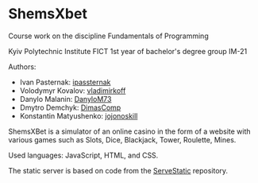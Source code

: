 # ShemsXbet

Course work on the discipline Fundamentals of Programming

Kyiv Polytechnic Institute FICT 1st year of bachelor's degree group IM-21

Authors:
- Ivan Pasternak: [ipassternak](https://github.com/ipassternak)
- Volodymyr Kovalov: [vladimirkoff](https://github.com/vladimirkoff)
- Danylo Malanin: [DanyloM73](https://github.com/DanyloM73)
- Dmytro Demchyk: [DimasComp](https://github.com/DimasComp)
- Konstantin Matyushenko: [jojonoskill](https://github.com/jojonoskill)

ShemsXBet is a simulator of an online casino in the form of a website with various games such as Slots, Dice, Blackjack, Tower, Roulette, Mines.

Used languages: JavaScript, HTML, and CSS.

The static server is based on code from the [ServeStatic](https://github.com/HowProgrammingWorks/ServeStatic) repository.
